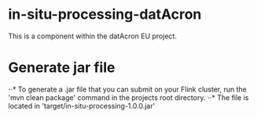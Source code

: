 # in-situ-processing-datAcron

This is a component within the datAcron EU project.


# Generate jar file 
⋅⋅* To generate a .jar file that you can submit on your Flink cluster, run the  'mvn  clean package' command  in the projects root directory.
 ⋅⋅* The file is located in 'target/in-situ-processing-1.0.0.jar'